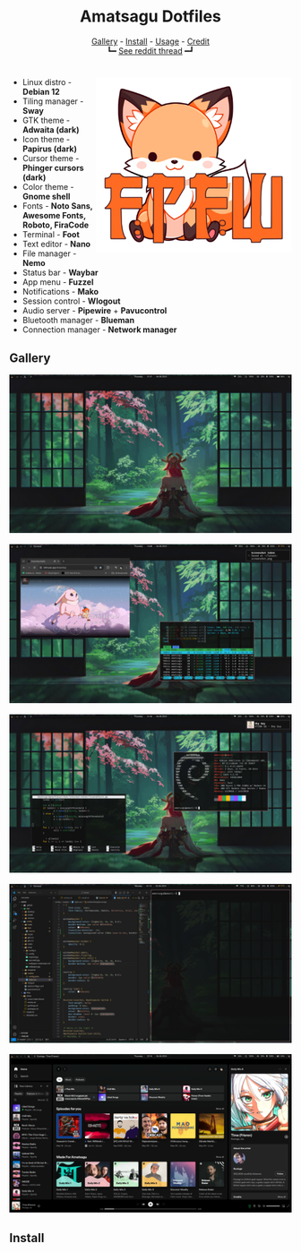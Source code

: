 <h1 align=center>Amatsagu Dotfiles</h1>

<div align="center">
<a href="#gallery">Gallery</a> - <a href="#install">Install</a> - <a href="#usage">Usage</a> - <a href="#credit">Credit</a>
<br>
┗━ <a href="https://www.reddit.com/r/unixporn/comments/1d9r6a8/sway_like_falling_petals_and_flowing_water/">See reddit thread</a> ━┛
</div>

<h1></h1>

<img src=".github/logo.png" alt="img" align="right" width="350px">

- Linux distro - **Debian 12**
- Tiling manager - **Sway**
- GTK theme - **Adwaita (dark)**
- Icon theme - **Papirus (dark)**
- Cursor theme - **Phinger cursors (dark)**
- Color theme - **Gnome shell**
- Fonts - **Noto Sans, Awesome Fonts, Roboto, FiraCode**
- Terminal - **Foot**
- Text editor - **Nano**
- File manager - **Nemo**
- Status bar - **Waybar**
- App menu - **Fuzzel**
- Notifications - **Mako**
- Session control - **Wlogout**
- Audio server - **Pipewire** + **Pavucontrol**
- Bluetooth manager - **Blueman**
- Connection manager - **Network manager**

## Gallery
![desktop](.github/1.png)
<br><br>
![floating windows](.github/2.png)
<br><br>
![terminal colors and notification](.github/3.png)
<br><br>
![multi window tiling mode](.github/4.png)
<br><br>
![single, full screen window mode](.github/5.png)

## Install
